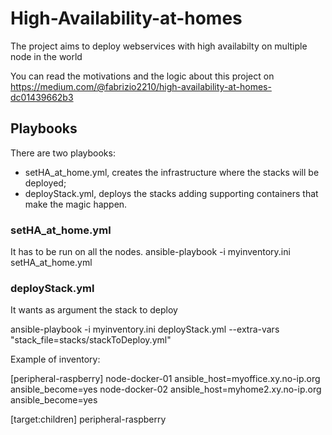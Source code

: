 # High-Availability-at-homes
The project aims to deploy webservices with high availabilty on multiple node in the world

You can read the motivations and the logic about this project on https://medium.com/@fabrizio2210/high-availability-at-homes-dc01439662b3

## Playbooks
There are two playbooks:
- setHA_at_home.yml, creates the infrastructure where the stacks will be deployed;
- deployStack.yml, deploys the stacks adding supporting containers that make the magic happen.

### setHA_at_home.yml
It has to be run on all the nodes.
ansible-playbook -i myinventory.ini setHA_at_home.yml

### deployStack.yml
It wants as argument the stack to deploy

ansible-playbook -i myinventory.ini deployStack.yml --extra-vars "stack_file=stacks/stackToDeploy.yml"


Example of inventory:

[peripheral-raspberry]
node-docker-01 ansible_host=myoffice.xy.no-ip.org ansible_become=yes
node-docker-02 ansible_host=myhome2.xy.no-ip.org  ansible_become=yes

[target:children]
peripheral-raspberry

